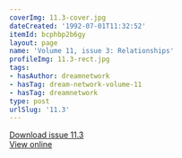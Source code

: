 ```yaml
---
coverImg: 11.3-cover.jpg
dateCreated: '1992-07-01T11:32:52'
itemId: bcphbp2b6gy
layout: page
name: 'Volume 11, issue 3: Relationships'
profileImg: 11.3-rect.jpg
tags:
- hasAuthor: dreamnetwork
- hasTag: dream-network-volume-11
- hasTag: dreamnetwork
type: post
urlSlug: '11.3'
---
```

<a href="../files/pdfs/Volume_11/11.3-Dream-Network_Volume-11_No-3.pdf" download="">Download issue 11.3</a><br><a href="../files/pdfs/Volume_11/11.3-Dream-Network_Volume-11_No-3.pdf">View online</a>